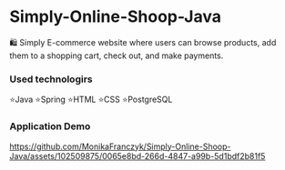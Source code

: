 # Simply-Online-Shoop-Java
🛍 Simply E-commerce website where users can browse products, add them to a shopping cart, check out, and make payments.

### Used technologirs
⭐Java
⭐Spring
⭐HTML
⭐CSS
⭐PostgreSQL

### Application Demo
https://github.com/MonikaFranczyk/Simply-Online-Shoop-Java/assets/102509875/0065e8bd-266d-4847-a99b-5d1bdf2b81f5

